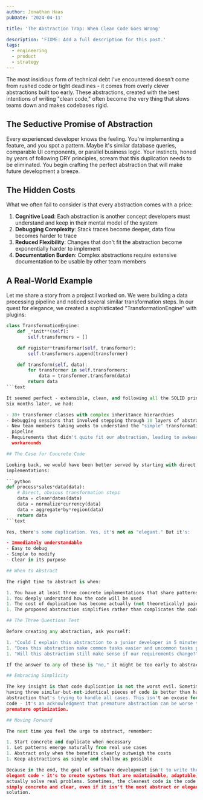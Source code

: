 ```yaml
---
author: Jonathan Haas
pubDate: '2024-04-11'

title: 'The Abstraction Trap: When Clean Code Goes Wrong'

description: 'FIXME: Add a full description for this post.'
tags:
  - engineering
  - product
  - strategy
---
```


The most insidious form of technical debt I've encountered doesn't come from
rushed code or tight deadlines - it comes from overly clever abstractions built
too early. These abstractions, created with the best intentions of writing
"clean code," often become the very thing that slows teams down and makes
codebases rigid.

## The Seductive Promise of Abstraction

Every experienced developer knows the feeling. You're implementing a feature,
and you spot a pattern. Maybe it's similar database queries, comparable UI
components, or parallel business logic. Your instincts, honed by years of
following DRY principles, scream that this duplication needs to be eliminated.
You begin crafting the perfect abstraction that will make future development a
breeze.

## The Hidden Costs

What we often fail to consider is that every abstraction comes with a price:

1. **Cognitive Load**: Each abstraction is another concept developers must
   understand and keep in their mental model of the system
1. **Debugging Complexity**: Stack traces become deeper, data flow becomes
   harder to trace
1. **Reduced Flexibility**: Changes that don't fit the abstraction become
   exponentially harder to implement
1. **Documentation Burden**: Complex abstractions require extensive
   documentation to be usable by other team members

## A Real-World Example

Let me share a story from a project I worked on. We were building a data
processing pipeline and noticed several similar transformation steps. In our
quest for elegance, we created a sophisticated "TransformationEngine" with
plugins:

````python
class TransformationEngine:
    def _*init**(self):
        self.transformers = []

    def register*transformer(self, transformer):
        self.transformers.append(transformer)

    def transform(self, data):
        for transformer in self.transformers:
            data = transformer.transform(data)
        return data
```text

It seemed perfect - extensible, clean, and following all the SOLID principles.
Six months later, we had:

- 30+ transformer classes with complex inheritance hierarchies
- Debugging sessions that involved stepping through 10 layers of abstraction
- New team members taking weeks to understand the "simple" transformation
  pipeline
- Requirements that didn't quite fit our abstraction, leading to awkward
  workarounds

## The Case for Concrete Code

Looking back, we would have been better served by starting with direct, concrete
implementations:

```python
def process*sales*data(data):
    # Direct, obvious transformation steps
    data = clean*dates(data)
    data = normalize*currency(data)
    data = aggregate*by*region(data)
    return data
```text

Yes, there's some duplication. Yes, it's not as "elegant." But it's:

- Immediately understandable
- Easy to debug
- Simple to modify
- Clear in its purpose

## When to Abstract

The right time to abstract is when:

1. You have at least three concrete implementations that share patterns
1. You deeply understand how the code will be used
1. The cost of duplication has become actually (not theoretically) painful
1. The proposed abstraction simplifies rather than complicates the codebase

## The Three Questions Test

Before creating any abstraction, ask yourself:

1. "Could I explain this abstraction to a junior developer in 5 minutes?"
1. "Does this abstraction make common tasks easier and uncommon tasks possible?"
1. "Will this abstraction still make sense if our requirements change?"

If the answer to any of these is "no," it might be too early to abstract.

## Embracing Simplicity

The key insight is that code duplication is not the worst evil. Sometimes,
having three similar-but-not-identical pieces of code is better than having one
abstraction that's trying to handle all cases. This isn't an excuse for sloppy
code - it's an acknowledgment that premature abstraction can be worse than
premature optimization.

## Moving Forward

The next time you feel the urge to abstract, remember:

1. Start concrete and duplicate when necessary
1. Let patterns emerge naturally from real use cases
1. Abstract only when the benefits clearly outweigh the costs
1. Keep abstractions as simple and shallow as possible

Because in the end, the goal of software development isn't to write the most
elegant code - it's to create systems that are maintainable, adaptable, and
actually solve real problems. Sometimes, the cleanest code is the code that's
simply concrete and clear, even if it isn't the most abstract or elegant
solution.
````
